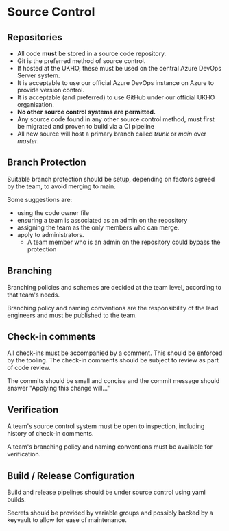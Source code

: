 # Source Control

## Repositories

- All code **must** be stored in a source code repository.
- Git is the preferred method of source control.
- If hosted at the UKHO, these must be used on the central Azure DevOps Server system.
- It is acceptable to use our official Azure DevOps instance on Azure to provide version control.
- It is acceptable (and preferred) to use GitHub under our official UKHO organisation.
- **No other source control systems are permitted.**
- Any source code found in any other source control method, must first be migrated and proven to build via a CI pipeline
- All new source will host a primary branch called _trunk_ or _main_ over _master_.

## Branch Protection

Suitable branch protection should be setup, depending on factors agreed by the team, to avoid merging to main.

Some suggestions are: 

- using the code owner file
- ensuring a team is associated as an admin on the repository
- assigning the team as the only members who can merge.
- apply to administrators.
  - A team member who is an admin on the repository could bypass the protection

## Branching

Branching policies and schemes are decided at the team level, according to that team's needs.

Branching policy and naming conventions are the responsibility of the lead engineers and must be published to the team.

## Check-in comments

All check-ins must be accompanied by a comment.  This should be enforced by the tooling.  The check-in comments should be subject to review as part of code review.

The commits should be small and concise and the commit message should answer "Applying this change will..."

## Verification

A team's source control system must be open to inspection, including history of check-in comments.

A team's branching policy and naming conventions must be available for verification.

## Build / Release Configuration

Build and release pipelines should be under source control using yaml builds.

Secrets should be provided by variable groups and possibly backed by a keyvault to allow for ease of maintenance. 
